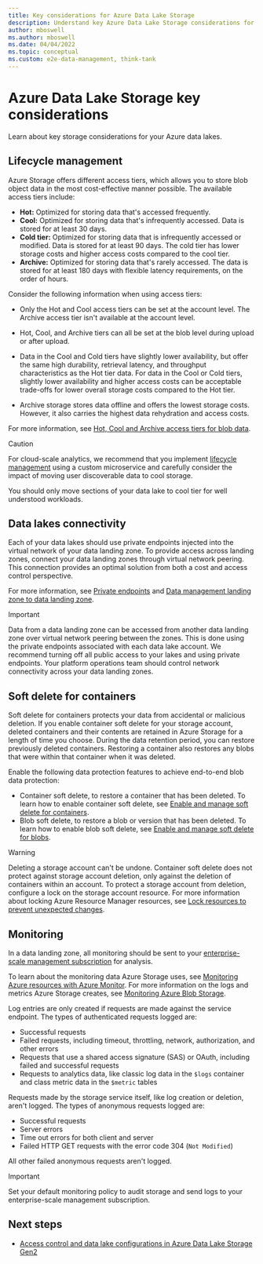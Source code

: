 ```yaml
---
title: Key considerations for Azure Data Lake Storage
description: Understand key Azure Data Lake Storage considerations for cloud-scale analytics.
author: mboswell
ms.author: mboswell
ms.date: 04/04/2022
ms.topic: conceptual
ms.custom: e2e-data-management, think-tank
---
```


# Azure Data Lake Storage key considerations

Learn about key storage considerations for your Azure data lakes.

## Lifecycle management

Azure Storage offers different access tiers, which allows you to store blob object data in the most cost-effective manner possible. The available access tiers include:

- **Hot:** Optimized for storing data that's accessed frequently.
- **Cool:** Optimized for storing data that's infrequently accessed. Data is stored for at least 30 days.
- **Cold tier:** Optimized for storing data that is infrequently accessed or modified. Data is stored for at least 90 days. The cold tier has lower storage costs and higher access costs compared to the cool tier.
- **Archive:** Optimized for storing data that's rarely accessed. The data is stored for at least 180 days with flexible latency requirements, on the order of hours.

Consider the following information when using access tiers:

- Only the Hot and Cool access tiers can be set at the account level. The Archive access tier isn't available at the account level.

- Hot, Cool, and Archive tiers can all be set at the blob level during upload or after upload.

- Data in the Cool and Cold tiers have slightly lower availability, but offer the same high durability, retrieval latency, and throughput characteristics as the Hot tier data. For data in the Cool or Cold tiers, slightly lower availability and higher access costs can be acceptable trade-offs for lower overall storage costs compared to the Hot tier.

- Archive storage stores data offline and offers the lowest storage costs. However, it also carries the highest data rehydration and access costs.

For more information, see [Hot, Cool and Archive access tiers for blob data](/azure/storage/blobs/access-tiers-overview).

> [!CAUTION]
> For cloud-scale analytics, we recommend that you implement [lifecycle management](../../cloud-scale-analytics/govern-lifecycle.md) using a custom microservice and carefully consider the impact of moving user discoverable data to cool storage.
>
> You should only move sections of your data lake to cool tier for well understood workloads.

## Data lakes connectivity

Each of your data lakes should use private endpoints injected into the virtual network of your data landing zone. To provide access across landing zones, connect your data landing zones through virtual network peering. This connection provides an optimal solution from both a cost and access control perspective.

For more information, see [Private endpoints](../eslz-network-topology-and-connectivity.md#private-endpoints) and [Data management landing zone to data landing zone](../eslz-network-topology-and-connectivity.md#data-management-landing-zone-to-data-landing-zone).

> [!IMPORTANT]
> Data from a data landing zone can be accessed from another data landing zone over virtual network peering between the zones. This is done using the private endpoints associated with each data lake account. We recommend turning off all public access to your lakes and using private endpoints. Your platform operations team should control network connectivity across your data landing zones.

## Soft delete for containers

Soft delete for containers protects your data from accidental or malicious deletion. If you enable container soft delete for your storage account, deleted containers and their contents are retained in Azure Storage for a length of time you choose. During the data retention period, you can restore previously deleted containers. Restoring a container also restores any blobs that were within that container when it was deleted.

Enable the following data protection features to achieve end-to-end blob data protection:

- Container soft delete, to restore a container that has been deleted. To learn how to enable container soft delete, see [Enable and manage soft delete for containers](/azure/storage/blobs/soft-delete-container-enable).
- Blob soft delete, to restore a blob or version that has been deleted. To learn how to enable blob soft delete, see [Enable and manage soft delete for blobs](/azure/storage/blobs/soft-delete-blob-enable).

> [!WARNING]
> Deleting a storage account can't be undone. Container soft delete does not protect against storage account deletion, only against the deletion of containers within an account. To protect a storage account from deletion, configure a lock on the storage account resource. For more information about locking Azure Resource Manager resources, see [Lock resources to prevent unexpected changes](/azure/azure-resource-manager/management/lock-resources).

## Monitoring

In a data landing zone, all monitoring should be sent to your [enterprise-scale management subscription](../../../ready/landing-zone/design-area/management.md) for analysis.

To learn about the monitoring data Azure Storage uses, see [Monitoring Azure resources with Azure Monitor](/azure/azure-monitor/essentials/monitor-azure-resource). For more information on the logs and metrics Azure Storage creates, see [Monitoring Azure Blob Storage](/azure/storage/blobs/monitor-blob-storage).

Log entries are only created if requests are made against the service endpoint. The types of authenticated requests logged are:

- Successful requests
- Failed requests, including timeout, throttling, network, authorization, and other errors
- Requests that use a shared access signature (SAS) or OAuth, including failed and successful requests
- Requests to analytics data, like classic log data in the `$logs` container and class metric data in the `$metric` tables

Requests made by the storage service itself, like log creation or deletion, aren't logged. The types of anonymous requests logged are:

- Successful requests
- Server errors
- Time out errors for both client and server
- Failed HTTP GET requests with the error code 304 (`Not Modified`)

All other failed anonymous requests aren't logged.

> [!IMPORTANT]
> Set your default monitoring policy to audit storage and send logs to your enterprise-scale management subscription.

## Next steps

- [Access control and data lake configurations in Azure Data Lake Storage Gen2](./data-lake-access.md)

